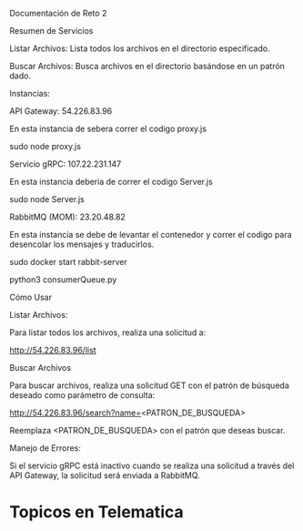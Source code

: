 Documentación de Reto 2

Resumen de Servicios

Listar Archivos: Lista todos los archivos en el directorio especificado.

Buscar Archivos: Busca archivos en el directorio basándose en un patrón dado.

Instancias:

API Gateway: 54.226.83.96

En esta instancia de sebera correr el codigo proxy.js

sudo node proxy.js

Servicio gRPC: 107.22.231.147

En esta instancia deberia de correr el codigo Server.js

sudo node Server.js

RabbitMQ (MOM): 23.20.48.82

En esta instancia se debe de levantar el contenedor y correr el codigo para desencolar los mensajes y traducirlos.

sudo docker start rabbit-server

python3 consumerQueue.py

Cómo Usar

Listar Archivos:

Para listar todos los archivos, realiza una solicitud a:

http://54.226.83.96/list

Buscar Archivos

Para buscar archivos, realiza una solicitud GET con el patrón de búsqueda deseado como parámetro de consulta:

http://54.226.83.96/search?name=<PATRON_DE_BUSQUEDA>

Reemplaza <PATRON_DE_BUSQUEDA> con el patrón que deseas buscar.

Manejo de Errores:

Si el servicio gRPC está inactivo cuando se realiza una solicitud a través del API Gateway, la solicitud será enviada a RabbitMQ. 

# Topicos en Telematica
